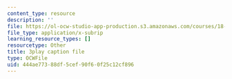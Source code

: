 ```yaml
---
content_type: resource
description: ''
file: https://ol-ocw-studio-app-production.s3.amazonaws.com/courses/18-01sc-single-variable-calculus-fall-2010/444ae77388df5cef90f60f25c12cf896_jBkXbAgMj6s.vtt
file_type: application/x-subrip
learning_resource_types: []
resourcetype: Other
title: 3play caption file
type: OCWFile
uid: 444ae773-88df-5cef-90f6-0f25c12cf896
---
```

